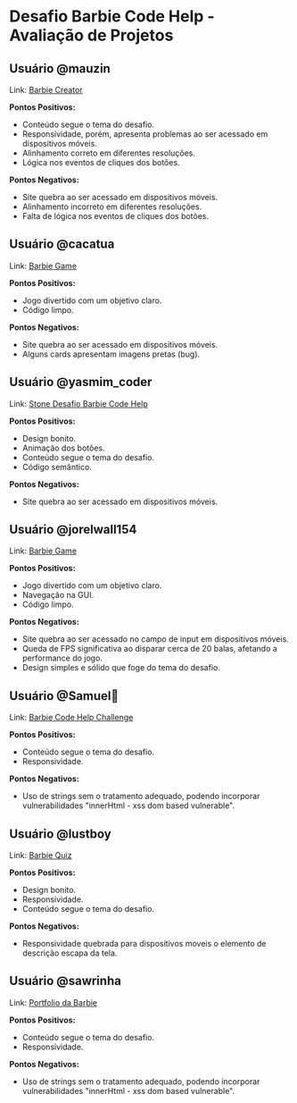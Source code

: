 
# Desafio Barbie Code Help - Avaliação de Projetos

## Usuário @mauzin
Link: [Barbie Creator](https://mauzinn.github.io/Barbie-Creator/)

**Pontos Positivos:**
- Conteúdo segue o tema do desafio.
- Responsividade, porém, apresenta problemas ao ser acessado em dispositivos móveis.
- Alinhamento correto em diferentes resoluções.
- Lógica nos eventos de cliques dos botões.

**Pontos Negativos:**
- Site quebra ao ser acessado em dispositivos móveis.
- Alinhamento incorreto em diferentes resoluções.
- Falta de lógica nos eventos de cliques dos botões.

## Usuário @cacatua
Link: [Barbie Game](https://github.com/Jorelwall451/barbie-game)

**Pontos Positivos:**
- Jogo divertido com um objetivo claro.
- Código limpo.

**Pontos Negativos:**
- Site quebra ao ser acessado em dispositivos móveis.
- Alguns cards apresentam imagens pretas (bug).

## Usuário @yasmim_coder
Link: [Stone Desafio Barbie Code Help](https://github.com/yasmim-github/stone-desafio-barbie-code-help)

**Pontos Positivos:**
- Design bonito.
- Animação dos botões.
- Conteúdo segue o tema do desafio.
- Código semântico.

**Pontos Negativos:**
- Site quebra ao ser acessado em dispositivos móveis.

## Usuário @jorelwall154
Link: [Barbie Game](https://github.com/Jorelwall451/barbie-game)

**Pontos Positivos:**
- Jogo divertido com um objetivo claro.
- Navegação na GUI.
- Código limpo.

**Pontos Negativos:**
- Site quebra ao ser acessado no campo de input em dispositivos móveis.
- Queda de FPS significativa ao disparar cerca de 20 balas, afetando a performance do jogo.
- Design simples e sólido que foge do tema do desafio.

## Usuário @Samuel🌹
Link: [Barbie Code Help Challenge](https://github.com/SamuelRosario-C/barbieCodeHelpChallange)

**Pontos Positivos:**
- Conteúdo segue o tema do desafio.
- Responsividade.

**Pontos Negativos:**
- Uso de strings sem o tratamento adequado, podendo incorporar vulnerabilidades "innerHtml - xss dom based vulnerable".

## Usuário @lustboy
Link: [Barbie Quiz](https://github.com/Gabrieluser430/barbie-quiz)

**Pontos Positivos:**
- Design bonito.
- Responsividade.
- Conteúdo segue o tema do desafio.

**Pontos Negativos:**

- Responsividade quebrada para dispositivos moveis o elemento de descrição escapa da tela.



## Usuário @sawrinha
Link: [Portfolio da Barbie](https://sawrinha.github.io/portifolio-da-barbie/)

**Pontos Positivos:**
- Conteúdo segue o tema do desafio.
- Responsividade.

**Pontos Negativos:**
- Uso de strings sem o tratamento adequado, podendo incorporar vulnerabilidades "innerHtml - xss dom based vulnerable".
